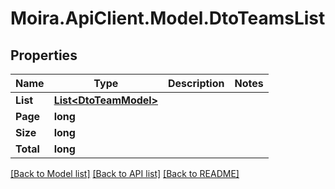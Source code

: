 # Moira.ApiClient.Model.DtoTeamsList

## Properties

Name | Type | Description | Notes
------------ | ------------- | ------------- | -------------
**List** | [**List&lt;DtoTeamModel&gt;**](DtoTeamModel.md) |  | 
**Page** | **long** |  | 
**Size** | **long** |  | 
**Total** | **long** |  | 

[[Back to Model list]](../../README.md#documentation-for-models) [[Back to API list]](../../README.md#documentation-for-api-endpoints) [[Back to README]](../../README.md)

